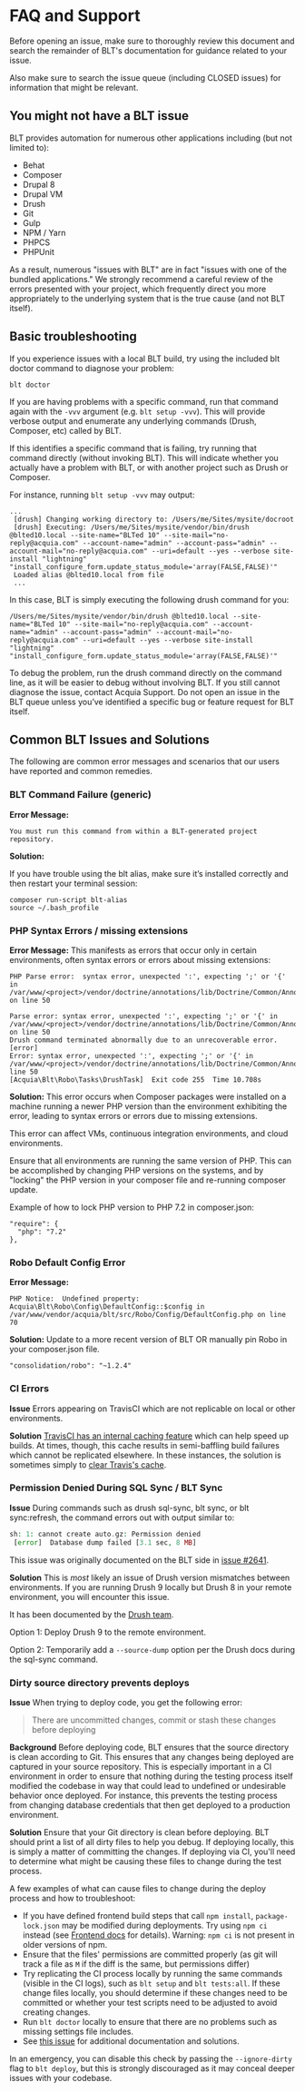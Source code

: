 # FAQ and Support

Before opening an issue, make sure to thoroughly review this document and search the remainder of BLT's documentation for guidance related to your issue.

Also make sure to search the issue queue (including CLOSED issues) for information that might be relevant.

## You might not have a BLT issue

BLT provides automation for numerous other applications including (but not limited to):

* Behat
* Composer
* Drupal 8
* Drupal VM
* Drush
* Git
* Gulp
* NPM / Yarn
* PHPCS
* PHPUnit

As a result, numerous "issues with BLT" are in fact "issues with one of the bundled applications." We strongly recommend a careful review of the errors presented with your project, which frequently direct you more appropriately to the underlying system that is the true cause (and not BLT itself).

## Basic troubleshooting

If you experience issues with a local BLT build, try using the included blt doctor command to diagnose your problem:

    blt doctor

If you are having problems with a specific command, run that command again with the `-vvv` argument (e.g. `blt setup -vvv`). This will provide verbose output and enumerate any underlying commands (Drush, Composer, etc) called by BLT.

If this identifies a specific command that is failing, try running that command directly (without invoking BLT). This will indicate whether you actually have a problem with BLT, or with another project such as Drush or Composer.

For instance, running `blt setup -vvv` may output:

```
...
 [drush] Changing working directory to: /Users/me/Sites/mysite/docroot
 [drush] Executing: /Users/me/Sites/mysite/vendor/bin/drush @blted10.local --site-name="BLTed 10" --site-mail="no-reply@acquia.com" --account-name="admin" --account-pass="admin" --account-mail="no-reply@acquia.com" --uri=default --yes --verbose site-install "lightning" "install_configure_form.update_status_module='array(FALSE,FALSE)'"
 Loaded alias @blted10.local from file
 ...
```

In this case, BLT is simply executing the following drush command for you:
```
/Users/me/Sites/mysite/vendor/bin/drush @blted10.local --site-name="BLTed 10" --site-mail="no-reply@acquia.com" --account-name="admin" --account-pass="admin" --account-mail="no-reply@acquia.com" --uri=default --yes --verbose site-install "lightning" "install_configure_form.update_status_module='array(FALSE,FALSE)'"
```
To debug the problem, run the drush command directly on the command line, as it will be easier to debug without involving BLT. If you still cannot diagnose the issue, contact Acquia Support. Do not open an issue in the BLT queue unless you’ve identified a specific bug or feature request for BLT itself.

## Common BLT Issues and Solutions

The following are common error messages and scenarios that our users have reported and common remedies.


### BLT Command Failure (generic)

**Error Message:**
```
You must run this command from within a BLT-generated project repository.
```

**Solution:**

If you have trouble using the blt alias, make sure it’s installed correctly and then restart your terminal session:
```
composer run-script blt-alias
source ~/.bash_profile
```

### PHP Syntax Errors / missing extensions
**Error Message:**
This manifests as errors that occur only in certain environments, often syntax errors or errors about missing extensions:
```
PHP Parse error:  syntax error, unexpected ':', expecting ';' or '{' in /var/www/<project>/vendor/doctrine/annotations/lib/Doctrine/Common/Annotations/AnnotationRegistry.php on line 50

Parse error: syntax error, unexpected ':', expecting ';' or '{' in /var/www/<project>/vendor/doctrine/annotations/lib/Doctrine/Common/Annotations/AnnotationRegistry.php on line 50
Drush command terminated abnormally due to an unrecoverable error.                                                                             [error]
Error: syntax error, unexpected ':', expecting ';' or '{' in
/var/www/<project>/vendor/doctrine/annotations/lib/Doctrine/Common/Annotations/AnnotationRegistry.php, line 50
[Acquia\Blt\Robo\Tasks\DrushTask]  Exit code 255  Time 10.708s
```

**Solution:**
This error occurs when Composer packages were installed on a machine running a newer PHP version than the environment exhibiting the error, leading to syntax errors or errors due to missing extensions.

This error can affect VMs, continuous integration environments, and cloud environments.

Ensure that all environments are running the same version of PHP. This can be accomplished by changing PHP versions on the systems, and by "locking" the PHP version in your composer file and re-running composer update.

Example of how to lock PHP version to PHP 7.2 in composer.json:
```
"require": {
  "php": "7.2"
},
```

### Robo Default Config Error
**Error Message:**
```
PHP Notice:  Undefined property: Acquia\Blt\Robo\Config\DefaultConfig::$config in /var/www/vendor/acquia/blt/src/Robo/Config/DefaultConfig.php on line 70
```

**Solution:**
Update to a more recent version of BLT OR manually pin Robo in your composer.json file.

```
"consolidation/robo": "~1.2.4"
```

### CI Errors

**Issue**
Errors appearing on TravisCI which are not replicable on local or other environments.

**Solution**
[TravisCI has an internal caching feature](https://docs.travis-ci.com/user/caching) which can help speed up builds. At times, though, this cache results in semi-baffling build failures which cannot be replicated elsewhere. In these instances, the solution is sometimes simply to [clear Travis's cache](https://docs.travis-ci.com/user/caching/#Clearing-Caches).

### Permission Denied During SQL Sync / BLT Sync

**Issue**
During commands such as drush sql-sync, blt sync, or blt sync:refresh, the command errors out with output similar to:

```php
sh: 1: cannot create auto.gz: Permission denied
 [error]  Database dump failed [3.1 sec, 8 MB]
```

This issue was originally documented on the BLT side in [issue #2641](https://github.com/acquia/blt/issues/2641).

**Solution**
This is *most* likely an issue of Drush version mismatches between environments. If you are running Drush 9 locally but Drush 8 in your remote environment, you will encounter this issue.

It has been documented by the [Drush team](https://github.com/drush-ops/drush/releases/tag/9.2.1).

Option 1: Deploy Drush 9 to the remote environment.

Option 2: Temporarily add a ```--source-dump``` option per the Drush docs during the sql-sync command.

### Dirty source directory prevents deploys

**Issue**
When trying to deploy code, you get the following error:
> There are uncommitted changes, commit or stash these changes before deploying

**Background**
Before deploying code, BLT ensures that the source directory is clean according to Git. This ensures that any changes being deployed are captured in your source repository. This is especially important in a CI environment in order to ensure that nothing during the testing process itself modified the codebase in way that could lead to undefined or undesirable behavior once deployed. For instance, this prevents the testing process from changing database credentials that then get deployed to a production environment.

**Solution**
Ensure that your Git directory is clean before deploying. BLT should print a list of all dirty files to help you debug. If deploying locally, this is simply a matter of committing the changes. If deploying via CI, you'll need to determine what might be causing these files to change during the test process.

A few examples of what can cause files to change during the deploy process and how to troubleshoot:
- If you have defined frontend build steps that call `npm install`, `package-lock.json` may be modified during deployments. Try using `npm ci` instead (see [Frontend docs](frontend.md) for details). Warning: `npm ci` is not present in older versions of npm.
- Ensure that the files' permissions are committed properly (as git will track a file as `M` if the diff is the same, but permissions differ)
- Try replicating the CI process locally by running the same commands (visible in the CI logs), such as `blt setup` and `blt tests:all`. If these change files locally, you should determine if these changes need to be committed or whether your test scripts need to be adjusted to avoid creating changes.
- Run `blt doctor` locally to ensure that there are no problems such as missing settings file includes.
- See [this issue](https://github.com/acquia/blt/issues/3564) for additional documentation and solutions.

In an emergency, you can disable this check by passing the `--ignore-dirty` flag to `blt deploy`, but this is strongly discouraged as it may conceal deeper issues with your codebase.
